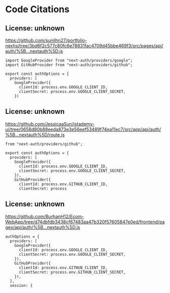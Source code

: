 # Code Citations

## License: unknown
https://github.com/sunilhn27/portfolio-nextjs/tree/3bd6f2c577c80fc6e78831fac4709d45bbe469f3/src/pages/api/auth/%5B...nextauth%5D.js

```
import GoogleProvider from "next-auth/providers/google";
import GitHubProvider from "next-auth/providers/github";

export const authOptions = {
  providers: [
    GoogleProvider({
      clientId: process.env.GOOGLE_CLIENT_ID,
      clientSecret: process.env.GOOGLE_CLIENT_SECRET,
    })
```


## License: unknown
https://github.com/JessicaaSun/istademy-ui/tree/0658d80b88eeda873e3e56eef53489f74ea11ec7/src/app/api/auth/%5B...nextauth%5D/route.js

```
from "next-auth/providers/github";

export const authOptions = {
  providers: [
    GoogleProvider({
      clientId: process.env.GOOGLE_CLIENT_ID,
      clientSecret: process.env.GOOGLE_CLIENT_SECRET,
    }),
    GitHubProvider({
      clientId: process.env.GITHUB_CLIENT_ID,
      clientSecret: process
```


## License: unknown
https://github.com/BurhanH12/Ecom-WebApp/tree/d74dbfdb3438cf67483aa47b320f57605847e0ed/frontend/pages/api/auth/%5B...nextauth%5D.js

```
authOptions = {
  providers: [
    GoogleProvider({
      clientId: process.env.GOOGLE_CLIENT_ID,
      clientSecret: process.env.GOOGLE_CLIENT_SECRET,
    }),
    GitHubProvider({
      clientId: process.env.GITHUB_CLIENT_ID,
      clientSecret: process.env.GITHUB_CLIENT_SECRET,
    }),
  ],
  session: {
```

